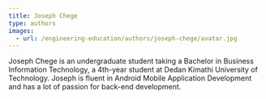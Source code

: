 ```yaml
---
title: Joseph Chege
type: authors
images:
  - url: /engineering-education/authors/joseph-chege/avatar.jpg
---
```

Joseph Chege is an undergraduate student taking a Bachelor in Business Information Technology, a 4th-year student at Dedan Kimathi University of Technology. Joseph is fluent in Android Mobile Application Development and has a lot of passion for back-end development.

